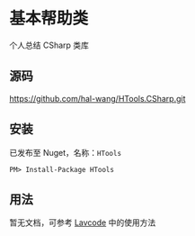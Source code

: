# 基本帮助类

个人总结 CSharp 类库

## 源码

<https://github.com/hal-wang/HTools.CSharp.git>

## 安装

已发布至 Nuget，名称：`HTools`

```shell
PM> Install-Package HTools
```

## 用法

暂无文档，可参考 [Lavcode](https://github.com/hal-wang/Lavcode) 中的使用方法
